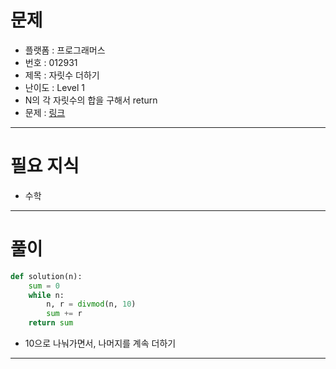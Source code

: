 # 문제
- 플랫폼 : 프로그래머스
- 번호 : 012931
- 제목 : 자릿수 더하기
- 난이도 : Level 1
- N의 각 자릿수의 합을 구해서 return
- 문제 : <a href="https://school.programmers.co.kr/learn/courses/30/lessons/12931" target="_blank">링크</a>

---

# 필요 지식
- 수학

---

# 풀이
```python
def solution(n):
    sum = 0
    while n:
        n, r = divmod(n, 10)
        sum += r
    return sum
```
- 10으로 나눠가면서, 나머지를 계속 더하기

---
